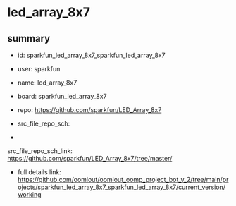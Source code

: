 # led_array_8x7
 
## summary 
* id: sparkfun_led_array_8x7_sparkfun_led_array_8x7
* user: sparkfun
* name: led_array_8x7
* board: sparkfun_led_array_8x7
* repo: https://github.com/sparkfun/LED_Array_8x7



* src_file_repo_sch: 
*
 src_file_repo_sch_link: https://github.com/sparkfun/LED_Array_8x7/tree/master/
* full details link: https://github.com/oomlout/oomlout_oomp_project_bot_v_2/tree/main/projects/sparkfun_led_array_8x7_sparkfun_led_array_8x7/current_version/working  







